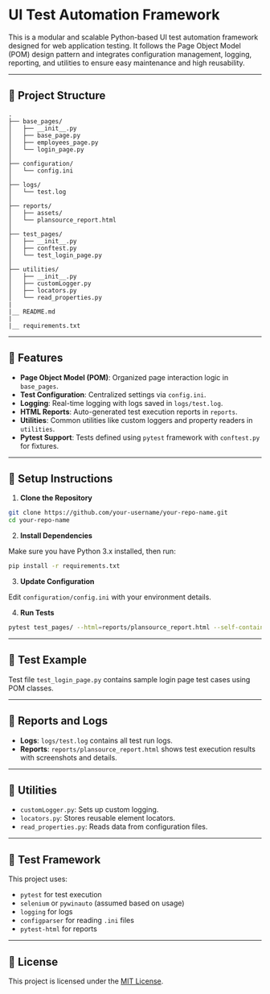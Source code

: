 # UI Test Automation Framework

This is a modular and scalable Python-based UI test automation framework designed for web application testing. It follows the Page Object Model (POM) design pattern and integrates configuration management, logging, reporting, and utilities to ensure easy maintenance and high reusability.

---

## 📁 Project Structure

```
.
├── base_pages/
│   ├── __init__.py
│   ├── base_page.py
│   ├── employees_page.py
│   └── login_page.py
│
├── configuration/
│   └── config.ini
│
├── logs/
│   └── test.log
│
├── reports/
│   ├── assets/
│   └── plansource_report.html
│
├── test_pages/
│   ├── __init__.py
│   ├── conftest.py
│   └── test_login_page.py
│
├── utilities/
│   ├── __init__.py
│   ├── customLogger.py
│   ├── locators.py
│   └── read_properties.py
|
|__ README.md
|
|__ requirements.txt
```

---

## 🚀 Features

- **Page Object Model (POM)**: Organized page interaction logic in `base_pages`.
- **Test Configuration**: Centralized settings via `config.ini`.
- **Logging**: Real-time logging with logs saved in `logs/test.log`.
- **HTML Reports**: Auto-generated test execution reports in `reports`.
- **Utilities**: Common utilities like custom loggers and property readers in `utilities`.
- **Pytest Support**: Tests defined using `pytest` framework with `conftest.py` for fixtures.

---

## 🔧 Setup Instructions

1. **Clone the Repository**

```bash
git clone https://github.com/your-username/your-repo-name.git
cd your-repo-name
```

2. **Install Dependencies**

Make sure you have Python 3.x installed, then run:

```bash
pip install -r requirements.txt
```

3. **Update Configuration**

Edit `configuration/config.ini` with your environment details.

4. **Run Tests**

```bash
pytest test_pages/ --html=reports/plansource_report.html --self-contained-html
```

---

## 📜 Test Example

Test file `test_login_page.py` contains sample login page test cases using POM classes.

---

## 📂 Reports and Logs

- **Logs**: `logs/test.log` contains all test run logs.
- **Reports**: `reports/plansource_report.html` shows test execution results with screenshots and details.

---

## 🧰 Utilities

- `customLogger.py`: Sets up custom logging.
- `locators.py`: Stores reusable element locators.
- `read_properties.py`: Reads data from configuration files.

---

## 🧪 Test Framework

This project uses:

- `pytest` for test execution
- `selenium` or `pywinauto` (assumed based on usage)
- `logging` for logs
- `configparser` for reading `.ini` files
- `pytest-html` for reports

---

## 📝 License

This project is licensed under the [MIT License](LICENSE).
